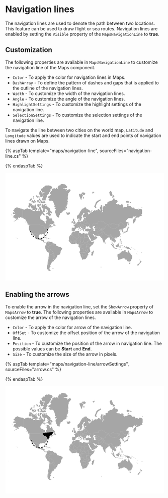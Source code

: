 # Navigation lines

The navigation lines are used to denote the path between two locations. This feature can be used to draw flight or sea routes. Navigation lines are enabled by setting the `Visible` property of the `MapsNavigationLine` to **true**.

## Customization

The following properties are available in `MapsNavigationLine` to customize the navigation line of the Maps component.

* `Color` - To apply the color for navigation lines in Maps.
* `DashArray` - To define the pattern of dashes and gaps that is applied to the outline of the navigation lines.
* `Width` - To customize the width of the navigation lines.
* `Angle` - To customize the angle of the navigation lines.
* `HighlightSettings` - To customize the highlight settings of the navigation line.
* `SelectionSettings` - To customize the selection settings of the navigation line.

To navigate the line between two cities on the world map, `Latitude` and `Longitude` values are used to indicate the start and end points of navigation lines drawn on Maps.

{% aspTab template="maps/navigation-line", sourceFiles="navigation-line.cs" %}

{% endaspTab %}

![Maps with navigation line](./images/Navigationline/navigation-line.PNG)

## Enabling the arrows

To enable the arrow in the navigation line, set the `ShowArrow` property of `MapsArrow` to **true**. The following properties are available in `MapsArrow` to customize the arrow of the navigation lines.

* `Color` - To apply the color for arrow of the navigation line.
* `OffSet` - To customize the offset position of the arrow of the navigation line.
* `Position` - To customize the position of the arrow in navigation line. The possible values can be **Start** and **End**.
* `Size` - To customize the size of the arrow in pixels.

{% aspTab template="maps/navigation-line/arrowSettings", sourceFiles="arrow.cs" %}

{% endaspTab %}

![Enabling the arrow](./images/Navigationline/arrow.PNG)